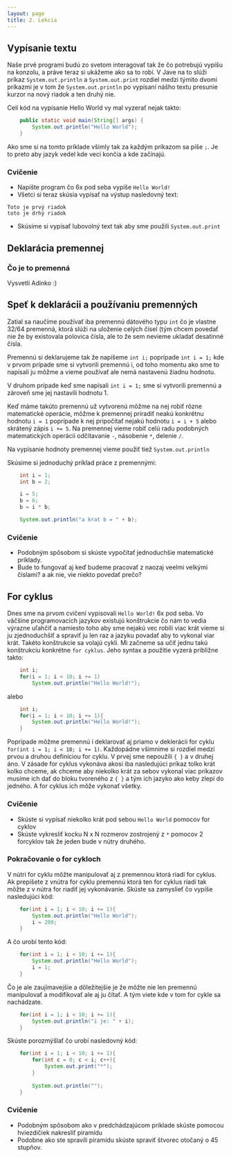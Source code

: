 ```yaml
---
layout: page
title: 2. Lekcia
---
```


## Vypísanie textu

Naše prvé programi budú zo svetom interagovať tak že čo potrebujú vypíšu na konzolu,
a práve teraz si ukážeme ako sa to robí. V Jave na to slúži príkaz `System.out.println` a
`System.out.print`  rozdiel medzi týmito dvomi príkazmi je v tom že `System.out.println` po vypísaní nášho textu presunie kurzor na nový riadok a ten druhý nie.

Celí kód na vypísanie Hello World vy mal vyzerať nejak takto:

```java
	public static void main(String[] args) {
		System.out.println("Hello World");
	}
```

Ako sme si na tomto príklade všimly tak za každým príkazom sa píše `;`. Je to preto
aby jazyk vedel kde veci končia a kde začínajú. 

### Cvičenie

* Napíšte program čo 6x pod seba vypíše `Hello World!`
* Všetci si teraz skúsia vypísať na výstup nasledovný text:

```
Toto je prvý riadok
toto je drhý riadok
```
* Skúsime si vypísať lubovolný text tak aby sme použili `System.out.print`

## Deklarácia premennej

### Čo je to premenná

Vysvetlí Adinko :)

## Speť k deklarácii a používaniu premenných

Zatial sa naučíme používať iba premennú dátového typu `int` čo je vlastne 32/64 premenná,
ktorá slúži na uloženie celých čísel (tým chcem povedať nie že by existovala polovica
čísla, ale to že sem nevieme ukladať desatinné čísla.

Premennú si deklarujeme tak že napíšeme `int i;` poprípade `int i = 1;` kde v prvom prípade
sme si vytvorili premennú i, od toho momentu ako sme to napísali ju môžme a vieme používať
ale nemá nastavenú žiadnu hodnotu.

V druhom prípade keď sme napísali `int i = 1;` sme si vytvorili premennú a zároveň sme jej
nastavili hodnotu 1.

Keď máme takúto premennú už vytvorenú môžme na nej robiť rôzne matematické operácie, môžme 
k premennej priradiť neakú konkrétnu hodnotu `i = 1` poprípade k nej pripočítať nejakú hodnotu `i = i + 5` alebo skrátený zápis `i += 5`. Na premennej vieme robiť celú radu podobných matematických operácii odčítavanie `-`, násobenie `*`, delenie `/`.

Na vypísanie hodnoty premennej vieme použiť tiež `System.out.println`

Skúsime si jednoduchý príklad práce z premennými:

```java
	int i = 1;
	int b = 2;

	i = 5;
	b = 6;
	b = i * b;

	System.out.println("a krat b = " + b);
```

### Cvičenie
* Podobným spôsobom si skúste vypočítať jednoduchšie matematické príklady.
* Bude to fungovať aj keď budeme pracovať z naozaj veelmi velkými číslami? a ak nie, vie niekto povedať prečo?

## For cyklus

Dnes sme na prvom cvičení vypisovali `Hello World!` 6x pod seba. Vo väčšine programovacích
jazykov existujú konštrukcie čo nám to vedia výrazne uľahčiť a namiesto toho aby sme
nejakú vec robili viac krát vieme si ju zjednoduchšiť a spraviť ju len raz a jazyku povadať
aby to vykonal viar krát.
Takéto konštrukcie sa volajú cykli. Mi začneme sa učiť jednu takú konštrukciu konkrétne
`for cyklus`. Jeho syntax a použitie vyzerá približne takto:

```java
	int i;
	for(i = 1; i < 10; i += 1)
		System.out.println("Hello World!");
```
alebo

```java
	int i;
	for(i = 1; i < 10; i += 1){
		System.out.println("Hello World!");
	}
```

Poprípade môžme premennú í deklarovať aj priamo v deklerácii for cyklu `for(int i = 1; i < 10; i += 1)`.
Každopádne všimnime si rozdiel medzi prvou a druhou definíciou for cyklu. V prvej sme nepoužili `{ }` a v druhej áno. V zásade for cyklus vykonáva akosi iba nasledujúci príkaz tolko krát kolko chceme, ak chceme aby niekolko krát za sebov vykonal viac príkazov musíme ich dať
do bloku tvoreného z `{ }` a tým ich jazyko ako keby zlepí do jedného. A for cyklus ich môže vykonať všetky.

### Cvičenie

* Skúste si vypísať niekolko krát pod sebou `Hello World` pomocov for cyklov
* Skúste vykresliť kocku N x N rozmerov zostrojený z `*` pomocov 2 forcyklov tak že jeden bude v nútry druhého.

### Pokračovanie o for cykloch

V nútri for cyklu môžte manipulovať aj z premennou ktorá riadí for cyklus. Ak prepíšete z vnútra for cyklu premennú ktorá ten for cyklus riadí tak môžte z v nútra for riadiť jej vykonávanie. Skúste sa zamyslieť čo vypíše nasledujúci kód:

```java
	for(int i = 1; i < 10; i += 1){
		System.out.println("Hello World");
		i = 200;
	}
```

A čo urobí tento kód:

```java
	for(int i = 1; i < 10; i += 1){
		System.out.println("Hello World");
		i = 1;
	}
```
Čo je ale zaujímavejšie a dôležitejšie je že môžte nie len premennú manipulovať a 
modifikovať ale aj ju čítať. A tým viete kde v tom for cykle sa nachádzate.

```java
	for(int i = 1; i < 10; i += 1){
		System.out.println("i je: " + i);
	}
```

Skúste porozmýšlať čo urobí nasledovný kód:
```java
	for(int i = 1; i < 10; i += 1){
		for(int c = 0; c < i; c++){
			System.out.print("*");
		}
		
		System.out.println("");
	}
```

### Cvičenie

* Podobným spôsobom ako v predchádzajúcom príklade skúste pomocou hviezdičiek nakresliť piramídu
* Podobne ako ste spravili piramídu skúste spraviť štvorec otočaný o 45 stupňov.
